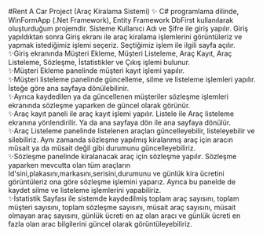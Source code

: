 #Rent A Car Project (Araç Kiralama Sistemi)
✨ C# programlama dilinde, WinFormApp (.Net Framework), Entity Framework DbFirst kullanılarak oluşturduğum projemdir. Sisteme Kullanıcı Adı ve Şifre ile giriş yapılır. Giriş yapıldıktan sonra Giriş ekranı ile araç kiralama işlemlerini görüntüleriz ve yapmak istediğimiz işlemi seçeriz. Seçtiğimiz işlem ile ilgili sayfa açılır.<br/>
✨Giriş ekranında Müşteri Ekleme, Müşteri Listeleme, Araç Kayıt, Araç Listeleme, Sözleşme, İstatistikler ve Çıkış işlemi bulunur. <br/>
✨Müşteri Ekleme panelinde müşteri kayıt işlemi yapılır.<br/>
✨Müşteri listeleme panelinde güncelleme, silme ve listeleme işlemleri yapılır. İsteğe göre ana sayfaya dönülebilinir.<br/>
✨Ayrıca kaydedilen ya da güncellenen müşteriler sözleşme işlemleri ekranında sözleşme yaparken de güncel olarak görünür.<br/>
✨Araç kayıt paneli ile araç kayıt işlemi yapılır. Listele ile Araç listeleme ekranına yönlendirilir. Ya da ana sayfaya dön ile ana sayfaya dönülür.<br/>
✨Araç Listeleme panelinde listelenen araçları güncelleyebilir, listeleyebilir ve silebiliriz. Aynı zamanda sözleşme yapılmış kiralanmış araç için aracın müsait ya da müsait değil gibi durumunu güncelleyebiliriz.<br/>
✨Sözleşme panelinde kiralanacak araç için sözleşme yapılır. Sözleşme yaparken mevcutta olan tüm araçların Id'sini,plakasını,markasını,serisini,durumunu ve günlük kira ücretini görüntüleriz ona göre sözleşme işlemini yaparız. Ayrıca bu panelde de kaydet silme ve listeleme işlemlerini yapabiliriz.<br/>
✨İstatistik Sayfası ile sistemde kaydedilmiş toplam araç sayısını, toplam müşteri sayısını, toplam sözleşme sayısını, müsait araç sayısını, müsait olmayan araç sayısını, günlük ücreti en az olan aracı ve günlük ücreti en fazla olan arac bilgilerini güncel olarak görüntüleyebiliriz.<br/>
